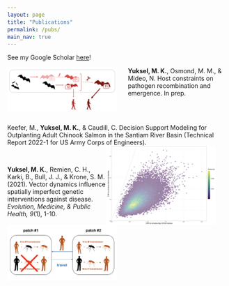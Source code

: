 ```yaml
---
layout: page
title: "Publications"
permalink: /pubs/
main_nav: true
---
```


See my Google Scholar [here](https://scholar.google.ca/citations?user=MOXRpukAAAAJ&hl=en&oi=ao)!

<img src="/assets/spillcombinavoir.png" align="left" style="width: 50%; margin-right: 5%;"> **Yuksel, M. K.**, Osmond, M. M., & Mideo, N. Host constraints on pathogen recombination and emergence. In prep.

<br>
<br>

Keefer, M., **Yuksel, M. K.**, & Caudill, C. Decision Support Modeling for Outplanting Adult Chinook Salmon in the Santiam River Basin (Technical Report 2022-1 for US Army Corps of Engineers). <img src="/assets/CRRs.png" align="right" style="width: 50%; margin-right: 5%;">

<br>

<img src="/assets/patch-model.png" align="left" style="width: 50%; margin-right: 5%;"> **Yuksel, M. K.**, Remien, C. H., Karki, B., Bull, J. J., & Krone, S. M. (2021). Vector dynamics influence spatially imperfect genetic interventions against disease. _Evolution, Medicine, & Public Health, 9_(1), 1-10.